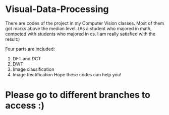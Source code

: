 # Visual-Data-Processing
There are codes of the project in my Computer Vision classes.
Most of them got marks above the median level.
(As a student who majored in math, competed with students who majored in cs. I am really satisfied with the result:)

Four parts are included:
1. DFT and DCT
2. DWT
3. Image classification
4. Image Rectification
Hope these codes can help you!
# Please go to different branches to access :)

